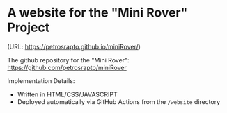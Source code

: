 # A website for the "Mini Rover" Project
(URL: https://petrosrapto.github.io/miniRover/)

The github repository for the "Mini Rover": https://github.com/petrosrapto/miniRover

Implementation Details:
- Written in HTML/CSS/JAVASCRIPT
- Deployed automatically via GitHub Actions from the `/website` directory
